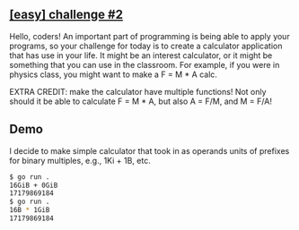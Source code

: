 ## [\[easy\] challenge #2](https://www.reddit.com/r/dailyprogrammer/comments/pjbj8/easy_challenge_2/)

Hello, coders! An important part of programming is being able to apply your programs, so your challenge for today is to create a calculator application that has use in your life. It might be an interest calculator, or it might be something that you can use in the classroom. For example, if you were in physics class, you might want to make a F = M * A calc.

EXTRA CREDIT: make the calculator have multiple functions! Not only should it be able to calculate F = M * A, but also A = F/M, and M = F/A!

## Demo

I decide to make simple calculator that took in as operands units of prefixes for binary multiples, e.g., 1Ki + 1B, etc.

```zsh
$ go run .
16GiB + 0GiB
17179869184
$ go run .
16B * 1GiB
17179869184
```